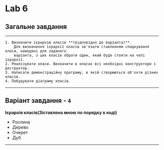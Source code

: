 # Lab 6

## Загальне завдання
----------
``` 
1. Визначити ієрархію класів **(відповідно до варіанта)**. 
    Для визначення ієрархії класів зв'язати ставленням спадкування класи, наведені для заданого 
    варіанта, з цих класів обрати один, який буде стояти на чолі ієрархії.
2. Реалізувати класи. Визначити в класах всі необхідні конструктори і деструктор.
3. Написати демонстраційну програму, в якій створюються об'єкти різних класів.
4. Побудувати діаграму класів.
```
----------
## Варіант завдання - **```4```** 
__Ієрархія класів(Зіставлена мною по порядку в коді)__
- Рослина
- Дерево
- Очерет
- Дуб
----------

 
